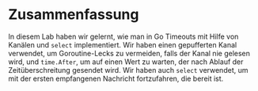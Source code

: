 # Zusammenfassung

In diesem Lab haben wir gelernt, wie man in Go Timeouts mit Hilfe von Kanälen und `select` implementiert. Wir haben einen gepufferten Kanal verwendet, um Goroutine-Lecks zu vermeiden, falls der Kanal nie gelesen wird, und `time.After`, um auf einen Wert zu warten, der nach Ablauf der Zeitüberschreitung gesendet wird. Wir haben auch `select` verwendet, um mit der ersten empfangenen Nachricht fortzufahren, die bereit ist.
